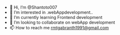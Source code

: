 - 👋 Hi, I’m @Shantoto007
- 👀 I’m interested in .webAppdevelopment..
- 🌱 I’m currently learning Frontend development 
- 💞️ I’m looking to collaborate on webApp development
- 📫 How to reach me rmtgabranth1991@gmail.com

<!---
Shantoto007/Shantoto007 is a ✨ special ✨ repository because its `README.md` (this file) appears on your GitHub profile.
You can click the Preview link to take a look at your changes.
--->
